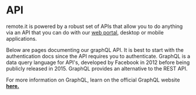 # API

remote.it is powered by a robust set of APIs that allow you to do anything via an API that you can do with our [web portal](https://app.remote.it), desktop or mobile applications.

Below are pages documenting our graphQL API. It is best to start with the authentication docs since the API requires you to authenticate. GraphQL is a data query language for API's, developed by Facebook in 2012 before being publicly released in 2015. GraphQL provides an alternative to the REST API.

For more information on GraphQL, learn on the official GraphQL website [**here.**](https://graphql.org/)

